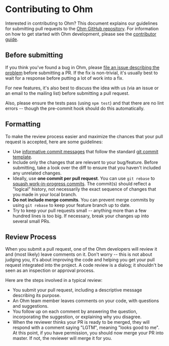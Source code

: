 # Contributing to Ohm

Interested in contributing to Ohm? This document explains our guidelines for
submitting pull requests to the [Ohm GitHub repository](https://github.com/cdglabs/ohm).
For information on how to get started with Ohm development, please see the
[contributor guide](doc/contributor-guide.md).

## Before submitting

If you think you've found a bug in Ohm, please [file an issue describing the problem](https://github.com/cdglabs/ohm/issues)
before submitting a PR. If the fix is non-trivial, it's usually best to wait
for a response before putting a lot of work into a fix.

For new features, it's also best to discuss the idea with us (via an issue or
an email to the mailing list) before submitting a pull request.

Also, please ensure the tests pass (using `npm test`) and that there are no
lint errors -- though the pre-commit hook should do this automatically.

## Formatting

To make the review process easier and maximize the chances that your pull
request is accepted, here are some guidelines:

- Use [informative commit messages](http://chris.beams.io/posts/git-commit/)
  that follow the standard [git commit template](http://tbaggery.com/2008/04/19/a-note-about-git-commit-messages.html).
- Include only the changes that are relevant to your bug/feature. Before
  submitting, take a look over the diff to ensure that you haven't included
  any unrelated changes.
- Ideally, use **one commit per pull request**. You can use `git rebase` to
  [squash work-in-progress commits](http://gitready.com/advanced/2009/02/10/squashing-commits-with-rebase.html).
  The commit(s) should reflect a "logical" history, not necessarily the exact
  sequence of changes that you made in your local branch.
- **Do not include merge commits**. You can prevent merge commits by using
  `git rebase` to keep your feature branch up to date.
- Try to keep your pull requests small -- anything more than a few hundred lines
  is too big. If necessary, break your changes up into several small PRs.

## Review Process

When you submit a pull request, one of the Ohm developers will review it and
(most likely) leave comments on it. Don't worry -- this is not about judging
you, it's about improving the code and helping you get your pull request
integrated into the project. A code review is a dialog; it shouldn't be seen
as an inspection or approval process.

Here are the steps involved in a typical review:

- You submit your pull request, including a descriptive message describing
  its purpose.
- An Ohm team member leaves comments on your code, with questions and
  suggestions.
- You follow up on each comment by answering the question, incorporating the
  suggestion, or explaining why you disagree.
- When the reviewer thinks your PR is ready to be merged, they will respond
  with a comment saying "LGTM", meaning "looks good to me". At this point, if
  you have permission, you should now merge your PR into master. If not, the
  reviewer will merge it for you.
